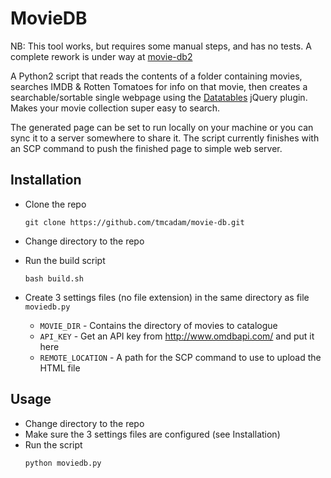 # MovieDB

NB: This tool works, but requires some manual steps, and has no tests. A complete rework is under way at [movie-db2](https://github.com/tmcadam/movie-db2)

A Python2 script that reads the contents of a folder containing movies, searches IMDB & Rotten Tomatoes for info on that movie, then creates a searchable/sortable single webpage using the [Datatables](https://datatables.net/
) jQuery plugin. Makes your movie collection super easy to search.

The generated page can be set to run locally on your machine or you can sync it to a server somewhere to share it. The script currently finishes with an SCP command to push the finished page to simple web server.

## Installation
  * Clone the repo
      ```
      git clone https://github.com/tmcadam/movie-db.git
      ```
  * Change directory to the repo

  * Run the build script
      ```
      bash build.sh
      ```
  * Create 3 settings files (no file extension) in the same directory as file ```moviedb.py```
    * ```MOVIE_DIR``` - Contains the directory of movies to catalogue
    * ```API_KEY``` - Get an API key from http://www.omdbapi.com/ and put it here
    * ```REMOTE_LOCATION``` - A path for the SCP command to use to upload the HTML file

## Usage
  * Change directory to the repo
  * Make sure the 3 settings files are configured (see Installation)
  * Run the script
    ```
    python moviedb.py
    ```
